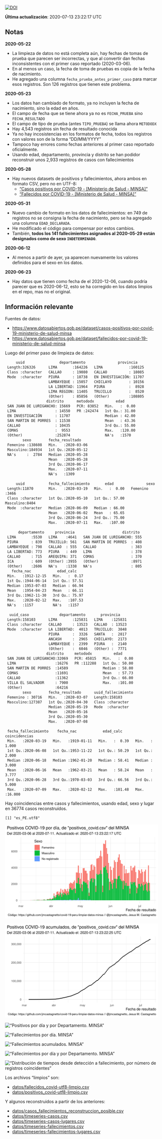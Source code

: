 [![DOI](https://zenodo.org/badge/266025854.svg)](https://zenodo.org/badge/latestdoi/266025854)

**Última actualización**: 2020-07-13 23:22:17 UTC

Notas
-----

**2020-05-22**

-   La limpieza de datos no está completa aún, hay fechas de tomas de
    prueba que parecen ser incorrectas, y que al convertir dan fechas
    inconsistentes con el primer caso reportado (2020-03-06).
-   En al menos un caso, la fecha de toma de pruebas es copia de la
    fecha de nacimiento.
-   He agregado una columna `fecha_prueba_antes_primer_caso` para marcar
    esos registros. Son 126 registros que tienen este problema.

**2020-05-23**

-   Los datos han cambiado de formato, ya no incluyen la fecha de
    nacimiento, sino la edad en años.
-   El campo de fecha que se tiene ahora ya no es `FECHA_PRUEBA` sino
    `FECHA_RESULTADO`
-   El campo de tipo de prueba (antes `TIPO_PRUEBA`) se llama ahora
    `METODODX`
-   Hay 4,543 registros sin fecha de resultado conocida
-   Ya no hay incosistencias en los formatos de fecha, todos los
    registros con valores son de la forma “DD/MM/YYYY”
-   Tampoco hay errores como fechas anteriores al primer caso reportado
    oficialmente.
-   Usando edad, departamento, provincia y distrito se han podidor
    reconstruir unos 2,933 registros de casos con fallecimientos

**2020-05-28**

-   Hay nuevos datasets de positivos y fallecimientos, ahora ambos en
    formato CSV, pero no en UTF-8:
    -   [“Casos positivos por COVID-19 - \[Ministerio de Salud -
        MINSA\]”](https://www.datosabiertos.gob.pe/dataset/casos-positivos-por-covid-19-ministerio-de-salud-minsa)
    -   [“Fallecidos por COVID-19 - \[Ministerio de Salud -
        MINSA\]”](https://www.datosabiertos.gob.pe/dataset/fallecidos-por-covid-19-ministerio-de-salud-minsa)

**2020-05-31**

-   Nuevo cambio de formato en los datos de fallecimientos: en 749 de
    registros no se consigna la fecha de nacimiento, pero se ha agregado
    una columna `EDAD_DECLARADA`.
-   He modificado el código para compensar por estos cambios.
-   También, **todos los 141 fallecimientos asignados al 2020-05-29
    están designados como de sexo `INDETERMINADO`**.

**2020-06-12**

-   Al menos a partir de ayer, ya aparecen nuevamente los valores
    definidos para el sexo en los datos.

**2020-06-23**

-   Hay datos que tienen como fecha de el 2020-12-06, cuando podría
    parecer que es 2020-06-12, esto se ha corregido en los datos limpios
    en el repo, mas no el original.

Información relevante
---------------------

Fuentes de datos:

-   <a href="https://www.datosabiertos.gob.pe/dataset/casos-positivos-por-covid-19-ministerio-de-salud-minsa" class="uri">https://www.datosabiertos.gob.pe/dataset/casos-positivos-por-covid-19-ministerio-de-salud-minsa</a>
-   <a href="https://www.datosabiertos.gob.pe/dataset/fallecidos-por-covid-19-ministerio-de-salud-minsa" class="uri">https://www.datosabiertos.gob.pe/dataset/fallecidos-por-covid-19-ministerio-de-salud-minsa</a>

Luego del primer paso de limpieza de datos:

         uuid                departamento               provincia     
     Length:326326      LIMA       :164226   LIMA            :160125  
     Class :character   CALLAO     : 19080   CALLAO          : 18085  
     Mode  :character   PIURA      : 18738   EN INVESTIGACIÓN: 11707  
                        LAMBAYEQUE : 15057   CHICLAYO        : 10156  
                        LA LIBERTAD: 11964   PIURA           :  8928  
                        LIMA REGION: 11405   TRUJILLO        :  8520  
                        (Other)    : 85856   (Other)         :108805  
                       distrito      metododx          edad       
     SAN JUAN DE LURIGANCHO: 15669   PCR: 83852   Min.   :  0.00  
     LIMA                  : 14550   PR :242474   1st Qu.: 31.00  
     EN INVESTIGACIÓN      : 11707                Median : 42.00  
     SAN MARTIN DE PORRES  : 11538                Mean   : 43.36  
     CALLAO                : 10435                3rd Qu.: 55.00  
     COMAS                 :  9553                Max.   :120.00  
     (Other)               :252874                NA's   :1570    
            sexo        fecha_resultado     
     Femenino :138608   Min.   :2020-03-06  
     Masculino:184934   1st Qu.:2020-05-12  
     NA's     :  2784   Median :2020-05-28  
                        Mean   :2020-05-28  
                        3rd Qu.:2020-06-17  
                        Max.   :2020-07-11  
                        NA's   :1309        

         uuid           fecha_fallecimiento       edad               sexo     
     Length:11870       Min.   :2020-03-19   Min.   :  0.00   Femenino :3466  
     Class :character   1st Qu.:2020-05-10   1st Qu.: 57.00   Masculino:8404  
     Mode  :character   Median :2020-06-09   Median : 66.00                   
                        Mean   :2020-06-02   Mean   : 65.65                   
                        3rd Qu.:2020-06-24   3rd Qu.: 75.00                   
                        Max.   :2020-07-11   Max.   :107.00                   
                                                                              
          departamento     provincia                      distrito   
     LIMA       :5530   LIMA    :4641   SAN JUAN DE LURIGANCHO: 555  
     PIURA      : 839   TRUJILLO: 561   SAN MARTIN DE PORRES  : 408  
     LAMBAYEQUE : 798   CALLAO  : 555   CALLAO                : 383  
     LA LIBERTAD: 773   PIURA   : 449   LIMA                  : 378  
     CALLAO     : 715   AREQUIPA: 371   COMAS                 : 370  
     ICA        : 609   (Other) :3955   (Other)               :8971  
     (Other)    :2606   NA's    :1338   NA's                  : 805  
       fecha_nac            edad_calc     
     Min.   :1912-12-15   Min.   :  0.17  
     1st Qu.:1944-06-14   1st Qu.: 57.51  
     Median :1953-07-03   Median : 66.94  
     Mean   :1954-04-23   Mean   : 66.11  
     3rd Qu.:1962-11-30   3rd Qu.: 75.97  
     Max.   :2020-02-12   Max.   :107.53  
     NA's   :1157         NA's   :1157    

      uuid_caso              departamento       provincia     
     Length:158103      LIMA       :125831   LIMA    :125831  
     Class :character   CALLAO     : 13523   CALLAO  : 13523  
     Mode  :character   LA LIBERTAD:  4013   TRUJILLO:  3848  
                        PIURA      :  3326   SANTA   :  2817  
                        ANCASH     :  2965   CHICLAYO:  2173  
                        LAMBAYEQUE :  2399   PIURA   :  2140  
                        (Other)    :  6046   (Other) :  7771  
                       distrito     metododx          edad       
     SAN JUAN DE LURIGANCHO:32069   PCR: 45815   Min.   :  0.00  
     LIMA                  :16276   PR :112288   1st Qu.: 50.00  
     SAN MARTIN DE PORRES  :14589                Median : 58.00  
     COMAS                 :11691                Mean   : 57.73  
     CALLAO                :11362                3rd Qu.: 66.00  
     VILLA EL SALVADOR     : 7900                Max.   :101.00  
     (Other)               :64216                                
            sexo        fecha_resultado      uuid_fallecimiento
     Femenino : 30716   Min.   :2020-03-07   Length:158103     
     Masculino:127387   1st Qu.:2020-04-30   Class :character  
                        Median :2020-05-19   Mode  :character  
                        Mean   :2020-05-16                     
                        3rd Qu.:2020-05-30                     
                        Max.   :2020-07-08                     
                                                               
     fecha_fallecimiento    fecha_nac            edad_calc      coincidencias   
     Min.   :2020-03-19   Min.   :1919-01-11   Min.   :  0.39   Min.   : 1.000  
     1st Qu.:2020-06-08   1st Qu.:1953-11-22   1st Qu.: 50.29   1st Qu.: 2.000  
     Median :2020-06-18   Median :1962-01-20   Median : 58.41   Median : 3.000  
     Mean   :2020-06-16   Mean   :1962-03-21   Mean   : 58.24   Mean   : 3.777  
     3rd Qu.:2020-06-28   3rd Qu.:1970-03-03   3rd Qu.: 66.56   3rd Qu.: 5.000  
     Max.   :2020-07-09   Max.   :2020-02-12   Max.   :101.48   Max.   :16.000  
                                                                                

Hay coincidencias entre casos y fallecimientos, usando edad, sexo y
lugar en 36774 casos reconstruídos.

    [1] "es_PE.utf8"

![“Positivos por día. MINSA”](plots/positivos-por-dia-minsa.png)

![“Positivos acumulados. MINSA”](plots/positivos-acumulados-minsa.png)

![“Positivos por día y por Departamento.
MINSA”](plots/positivos-diarios-por-departamento-minsa.png)

![“Fallecimientos por día.
MINSA”](plots/fallecimientos-por-dia-minsa.png)

![“Fallecimientos acumulados.
MINSA”](plots/fallecimientos-acumulados-minsa.png)

![“Fallecimientos por día y por Departamento.
MINSA”](plots/fallecimientos-diarios-por-departamento-minsa.png)

![“Distribución de tiempos desde detección a fallecimiento, por número
de registros
coincidentes”](plots/deteccion-fallecimiento-por-coincidentes.png)

Los archivos “limpios” son:

-   [datos/fallecidos\_covid-utf8-limpio.csv](datos/fallecidos_covid-utf8-limpio.csv)
-   [datos/positivos\_covid-utf8-limpio.csv](datos/positivos_covid-utf8-limpio.csv)

Y algunos reconstruidos a partir de los anteriores:

-   [datos/casos\_fallecimientos\_reconstruccion\_posible.csv](datos/casos_fallecimientos_reconstruccion_posible.csv)
-   [datos/timeseries-casos.csv](datos/timeseries-casos.csv)
-   [datos/timeseries-casos-lugares.csv](datos/timeseries-casos-lugares.csv)
-   [datos/timeseries-fallecimientos.csv](datos/timeseries-fallecimientos.csv)
-   [datos/timeseries-fallecimientos-lugares.csv](datos/timeseries-fallecimientos-lugares.csv)

